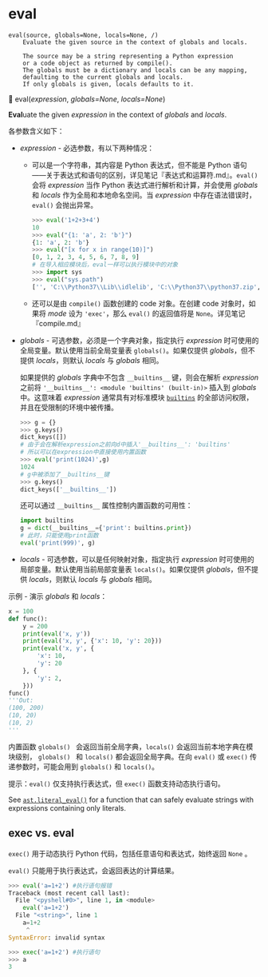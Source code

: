 # eval

```
eval(source, globals=None, locals=None, /)
    Evaluate the given source in the context of globals and locals.
    
    The source may be a string representing a Python expression
    or a code object as returned by compile().
    The globals must be a dictionary and locals can be any mapping,
    defaulting to the current globals and locals.
    If only globals is given, locals defaults to it.
```

🔨 eval(*expression*, *globals=None*, *locals=None*)

**Eval**uate the given *expression* in the context of *globals* and *locals*.

各参数含义如下：

- *expression* - 必选参数，有以下两种情况：

  - 可以是一个字符串，其内容是 Python 表达式，但不能是 Python 语句——关于表达式和语句的区别，详见笔记『表达式和运算符.md』。`eval()` 会将 *expression* 当作 Python 表达式进行解析和计算，并会使用 *globals* 和 *locals* 作为全局和本地命名空间。当 *expression* 中存在语法错误时，`eval()` 会抛出异常。

    ```python
    >>> eval('1+2+3+4')
    10
    >>> eval("{1: 'a', 2: 'b'}")
    {1: 'a', 2: 'b'}
    >>> eval("[x for x in range(10)]")
    [0, 1, 2, 3, 4, 5, 6, 7, 8, 9]
    # 在导入相应模块后，eval一样可以执行模块中的对象
    >>> import sys
    >>> eval("sys.path")
    ['', 'C:\\Python37\\Lib\\idlelib', 'C:\\Python37\\python37.zip', 'C:\\Python37\\DLLs', 'C:\\Python37\\lib', 'C:\\Python37', 'C:\\Users\\iwhal\\AppData\\Roaming\\Python\\Python37\\site-packages', 'C:\\Python37\\lib\\site-packages']
    ```

  - 还可以是由 `compile()` 函数创建的 code 对象。在创建 code 对象时，如果将 *mode* 设为  `'exec'`，那么 `eval()` 的返回值将是 `None`。详见笔记『compile.md』

- *globals* - 可选参数，必须是一个字典对象，指定执行 *expression* 时可使用的全局变量。默认使用当前全局变量表 `globals()`。如果仅提供 *globals*，但不提供 *locals*，则默认 *locals* 与 *globals* 相同。

  如果提供的 *globals* 字典中不包含 `__builtins__` 键，则会在解析 *expression* 之前将 `'__builtins__': <module 'builtins' (built-in)>` 插入到 *globals* 中。这意味着 *expression* 通常具有对标准模块 [`builtins`](https://docs.python.org/3.7/library/builtins.html#module-builtins) 的全部访问权限，并且在受限制的环境中被传播。

  ```python
  >>> g = {}
  >>> g.keys()
  dict_keys([])
  # 由于会在解析expression之前向d中插入'__builtins__': 'builtins'
  # 所以可以在expression中直接使用内置函数
  >>> eval('print(1024)',g)
  1024
  # g中被添加了__builtins__键
  >>> g.keys()
  dict_keys(['__builtins__'])
  ```

  还可以通过 `__builtins__` 属性控制内置函数的可用性：

  ```python
  import builtins
  g = dict(__builtins__={'print': builtins.print})
  # 此时，只能使用print函数
  eval('print(999)', g)
  ```

- *locals* - 可选参数，可以是任何映射对象，指定执行 *expression* 时可使用的局部变量。默认使用当前局部变量表 `locals()`。如果仅提供 *globals*，但不提供 *locals*，则默认 *locals* 与 *globals* 相同。

示例 - 演示 *globals* 和 *locals*：

```python
x = 100
def func():
    y = 200
    print(eval('x, y'))
    print(eval('x, y', {'x': 10, 'y': 20}))
    print(eval('x, y', {
        'x': 10,
        'y': 20
    }, {
        'y': 2,
    }))
func()
'''Out:
(100, 200)
(10, 20)
(10, 2)
'''
```

内置函数 `globals() ` 会返回当前全局字典，`locals()` 会返回当前本地字典在模块级别， `globals() ` 和 `locals()` 都会返回全局字典。在向 `eval()` 或 `exec()` 传递参数时，可能会用到 `globals()` 和 `locals()`。

提示：`eval()` 仅支持执行表达式，但 `exec()` 函数支持动态执行语句。 

See [`ast.literal_eval()`](https://docs.python.org/3.7/library/ast.html#ast.literal_eval) for a function that can safely evaluate strings with expressions containing only literals.

## exec vs. eval

`exec()` 用于动态执行 Python 代码，包括任意语句和表达式，始终返回 `None` 。

`eval()` 只能用于执行表达式，会返回表达的计算结果。

```python
>>> eval('a=1+2') #执行语句报错
Traceback (most recent call last):
  File "<pyshell#0>", line 1, in <module>
    eval('a=1+2')
  File "<string>", line 1
    a=1+2
     ^
SyntaxError: invalid syntax

>>> exec('a=1+2') #执行语句
>>> a
3
```

